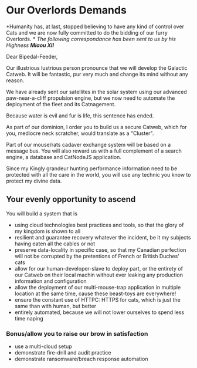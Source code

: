 # Our Overlords Demands

*Humanity has, at last, stopped believing to have any kind of control over Cats and we are now fully committed to do the bidding of our furry Overlords. *
*The following correspondance has been sent to us by his Highness **Miaou XII***  



Dear Bipedal-Feeder, 

Our illustrious lustrious person pronounce that we will develop the Galactic Catweb.
It will be fantastic, pur very much and change its mind without any reason.

We have already sent our satellites in the solar system using our advanced paw-near-a-cliff propulsion engine, but we now need to automate the deployment of the fleet and its Catnagement.

Because water is evil and fur is life, this sentence has ended.

As part of our dominion, I order you to build us a secure Catweb, which for you, mediocre neck scratcher, would translate as a "Cluster".

Part of our mouse/rats cadaver exchange system will be based on a message bus. You will also reward us with a full complement of a search engine, a database and CatNodeJS application. 

Since my Kingly grandeur hunting performance information need to be protected with all the care in the world, you will use any technic you know to protect my divine data.



## Your evenly opportunity to ascend

You will build a system that is

- using cloud technologies best practices and tools, so that the glory of my kingdom is shown to all
- resilient and guarantee recovery whatever the incident, be it my subjects having eaten all the cables or not
- preserve data-locality in specific case, so that my Canadian perfection will not be corrupted by the pretentions of French or British Duches' cats
- allow for our human-developer-slave to deploy part, or the entirety of our Catweb on their local machin without ever leaking any production information and configuration
- allow the deployment of our multi-mouse-trap application in multiple location at the same time, cause these beast-toys are everywhere!
- ensure the constant use of HTTPC: HTTPS for cats, which is just the same than with human, but better
- entirely automated, because we will not lower ourselves to spend less time naping



### Bonus/allow you to raise our brow in satisfaction

- use a multi-cloud setup
- demonstrate fire-drill and audit practice
- demonstrate ransomware/breach response automation